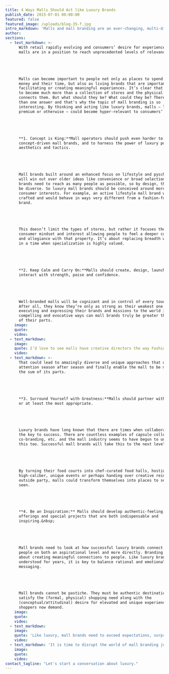 ```yaml
---
title: 4 Ways Malls Should Act like Luxury Brands
publish_date: 2015-07-01 00:00:00
featured: false
featured_image: /uploads/blog-35-f.jpg
intro_markdown: 'Malls and mall branding are an ever-changing, multi-dimensional puzzle. Mall operators are constantly trying to attract consumers and tenants to their properties’ "next big things." Successful malls execute well but they could and should be even better​'
author:
sections:
  - text_markdown: >-
      With retail rapidly evolving and consumers’ desire for experience mounting,
      malls are in a position to reach unprecedented levels of relevance.





      Malls can become important to people not only as places to spend their
      money and their time, but also as living brands that are important in
      facilitating or creating meaningful experiences. It’s clear that malls need
      to become much more than a collection of stores and the physical space that
      connects them. But what should they be? What could they be? There's more
      than one answer and that's why the topic of mall branding is so
      interesting. By thinking and acting like luxury brands, malls – luxury,
      premium or otherwise – could become hyper-relevant to consumers’ lives.





      **1. Concept is King:**Mall operators should push even harder to develop
      concept-driven mall brands, and to harness the power of luxury positioning,
      aesthetics and tactics.





      Mall brands built around an enhanced focus on lifestyle and pyschography
      will win out over older ideas like convenience or broad selection. Mass
      brands need to reach as many people as possible, so by design, they have to
      be diverse. So luxury mall brands should be conceived around more unified
      consumer interests. For example, an active lifestyle mall brand would be
      crafted and would behave in ways very different from a fashion-forward mall
      brand.





      This doesn’t limit the types of stores, but rather it focuses them around
      consumer mindset and interest allowing people to feel a deeper connection
      and allegiance with that property. It’s about replacing breadth with depth
      in a time when specialization is highly valued.





      **2. Keep Calm and Carry On:**Malls should create, design, launch and
      interact with strength, poise and confidence.





      Well-branded malls will be cognizant and in control of every touch point.
      After all, they know they’re only as strong as their weakest one. Only by
      executing and expressing their brands and missions to the world in
      compelling and evocative ways can mall brands truly be greater than the sum
      of their parts.​
    image:
    quote:
    video:
  - text_markdown:
    image:
    quote: I’d love to see malls have creative directors the way Fashion brands do.
    video:
  - text_markdown: >-
      That could lead to amazingly diverse and unique approaches that draw
      attention season after season and finally enable the mall to be more than
      the sum of its parts.





      **3. Surround Yourself with Greatness:**Malls should partner with the best,
      or at least the most appropriate.





      Luxury brands have long known that there are times when collaboration is
      the key to success. There are countless examples of capsule collections,
      co-branding, etc. and the mall industry seems to have begun to understand
      this too. Successful mall brands will take this to the next level.





      By turning their food courts into chef-curated food halls, hosting
      high-caliber, unique events or perhaps handing over creative reins to an
      outside party, malls could transform themselves into places to see and be
      seen.





      **4. Be an Inspiration:** Malls should develop authentic-feeling, high-end
      offerings and special projects that are both indispensable and
      inspiring.&nbsp;





      Mall brands need to look at how successful luxury brands connect with
      people on both an aspirational level and more directly. Branding is all
      about creating meaningful connections to people. Like luxury brands have
      understood for years, it is key to balance rational and emotional
      messaging.





      Mall brands cannot be pastiche. They must be authentic destinations that
      satisfy the (formal, physical) shopping need along with the
      (conceptual/attitudinal) desire for elevated and unique experiences that
      shoppers now demand.​
    image:
    quote:
    video:
  - text_markdown:
    image:
    quote: 'Like luxury, mall brands need to exceed expectations, surprise and delight, impress and engage.'
    video:
  - text_markdown: 'It is time to disrupt the world of mall branding just as the rest of retail has been turned sideways. By emulating or learning from luxury brands, smart mall brands will become significantly more meaningful and important to people. In doing so, they have the potential to enmesh themselves in modern culture in ways previously unimaginable.​'
    image:
    quote:
    video:
contact_tagline: "Let's start a conversation about luxury."
---
```



